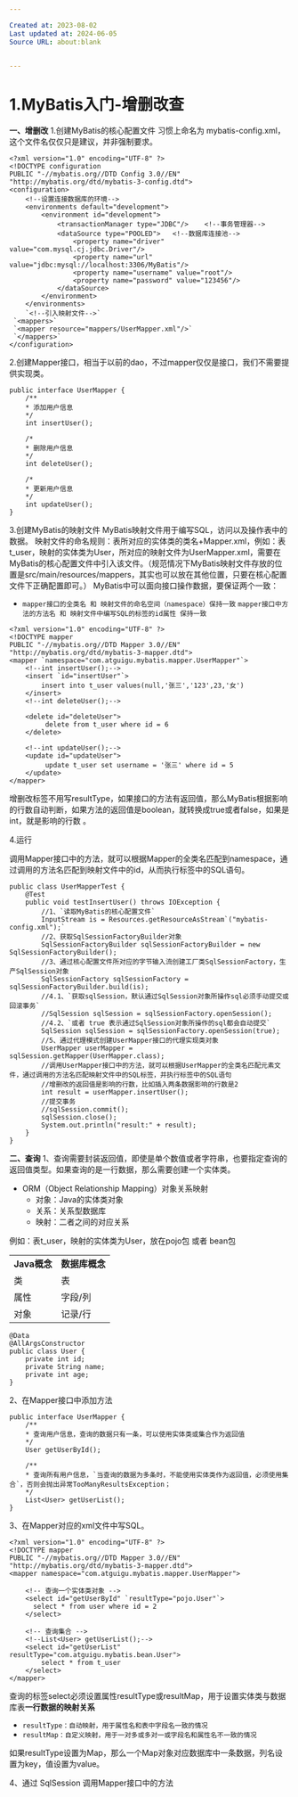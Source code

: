 ```yaml
---

Created at: 2023-08-02
Last updated at: 2024-06-05
Source URL: about:blank


---
```


# 1.MyBatis入门-增删改查


**一、增删改**
1.创建MyBatis的核心配置文件
习惯上命名为 mybatis-config.xml，这个文件名仅仅只是建议，并非强制要求。
```
<?xml version="1.0" encoding="UTF-8" ?>  
<!DOCTYPE configuration  
PUBLIC "-//mybatis.org//DTD Config 3.0//EN"  
"http://mybatis.org/dtd/mybatis-3-config.dtd">  
<configuration>
    <!--设置连接数据库的环境-->
    <environments default="development">
        <environment id="development">
            <transactionManager type="JDBC"/>    <!--事务管理器-->
            <dataSource type="POOLED">   <!--数据库连接池-->
                <property name="driver" value="com.mysql.cj.jdbc.Driver"/>
                <property name="url" value="jdbc:mysql://localhost:3306/MyBatis"/>  
                <property name="username" value="root"/>  
                <property name="password" value="123456"/>  
            </dataSource>  
        </environment>  
    </environments>  
    `<!--引入映射文件-->` 
 `<mappers>` 
 `<mapper resource="mappers/UserMapper.xml"/>` 
 `</mappers>` 
</configuration>
```

2.创建Mapper接口，相当于以前的dao，不过mapper仅仅是接口，我们不需要提供实现类。
```
public interface UserMapper {  
    /**  
    * 添加用户信息  
    */  
    int insertUser();

    /*
    * 删除用户信息
    */
    int deleteUser();

    /*
    * 更新用户信息
    */
    int updateUser();
}
```

3.创建MyBatis的映射文件
MyBatis映射文件用于编写SQL，访问以及操作表中的数据。
映射文件的命名规则：表所对应的实体类的类名+Mapper.xml，例如：表t\_user，映射的实体类为User，所对应的映射文件为UserMapper.xml，需要在MyBatis的核心配置文件中引入该文件。（规范情况下MyBatis映射文件存放的位置是src/main/resources/mappers，其实也可以放在其他位置，只要在核心配置文件下正确配置即可。）
MyBatis中可以面向接口操作数据，要保证两个一致：

* `mapper接口的全类名 和 映射文件的命名空间（namespace）保持一致`
	`mapper接口中方法的方法名 和 映射文件中编写SQL的标签的id属性 保持一致`
	

```
<?xml version="1.0" encoding="UTF-8" ?>  
<!DOCTYPE mapper  
PUBLIC "-//mybatis.org//DTD Mapper 3.0//EN"  
"http://mybatis.org/dtd/mybatis-3-mapper.dtd">  
<mapper `namespace="com.atguigu.mybatis.mapper.UserMapper"`>  
    <!--int insertUser();-->  
    <insert `id="insertUser"`>  
        insert into t_user values(null,'张三','123',23,'女')  
    </insert>
    <!--int deleteUser();-->

    <delete id="deleteUser">
         delete from t_user where id = 6
    </delete>

    <!--int updateUser();-->
    <update id="updateUser">
         update t_user set username = '张三' where id = 5
    </update>
</mapper>
```

增删改标签不用写resultType，如果接口的方法有返回值，那么MyBatis根据影响的行数自动判断，如果方法的返回值是boolean，就转换成true或者false，如果是int，就是影响的行数 。

4.运行

调用Mapper接口中的方法，就可以根据Mapper的全类名匹配到namespace，通过调用的方法名匹配到映射文件中的id，从而执行标签中的SQL语句。
```
public class UserMapperTest {
    @Test
    public void testInsertUser() throws IOException {
        //1、`读取MyBatis的核心配置文件`
        InputStream is = Resources.getResourceAsStream`("mybatis-config.xml");`
        //2、获取SqlSessionFactoryBuilder对象
        SqlSessionFactoryBuilder sqlSessionFactoryBuilder = new SqlSessionFactoryBuilder();
        //3、通过核心配置文件所对应的字节输入流创建工厂类SqlSessionFactory，生产SqlSession对象
        SqlSessionFactory sqlSessionFactory = sqlSessionFactoryBuilder.build(is);
        //4.1、`获取sqlSession，默认通过SqlSession对象所操作sql必须手动提交或回滚事务`
        //SqlSession sqlSession = sqlSessionFactory.openSession();
        //4.2、`或者 true 表示通过SqlSession对象所操作的sql都会自动提交`
        SqlSession sqlSession = sqlSessionFactory.openSession(true);
        //5、通过代理模式创建UserMapper接口的代理实现类对象
        UserMapper userMapper = sqlSession.getMapper(UserMapper.class);
        //调用UserMapper接口中的方法，就可以根据UserMapper的全类名匹配元素文件，通过调用的方法名匹配映射文件中的SQL标签，并执行标签中的SQL语句
        //增删改的返回值是影响的行数，比如插入两条数据影响的行数是2
        int result = userMapper.insertUser();
        //提交事务
        //sqlSession.commit();
        sqlSession.close();
        System.out.println("result:" + result);
    }
}
```

**二、查询**
1、查询需要封装返回值，即使是单个数值或者字符串，也要指定查询的返回值类型。如果查询的是一行数据，那么需要创建一个实体类。

* ORM（Object Relationship Mapping）对象关系映射
	* 对象：Java的实体类对象
	* 关系：关系型数据库
	* 映射：二者之间的对应关系

例如：表t\_user，映射的实体类为User，放在pojo包 或者 bean包

|     |     |
| --- | --- |
| **Java概念** | **数据库概念** |
| 类   | 表   |
| 属性  | 字段/列 |
| 对象  | 记录/行 |

```
@Data
@AllArgsConstructor
public class User {
    private int id;
    private String name;
    private int age;
}
```

2、在Mapper接口中添加方法
```
public interface UserMapper {  
    /**
    * 查询用户信息，查询的数据只有一条，可以使用实体类或集合作为返回值
    */
    User getUserById();

    /**
    * 查询所有用户信息，`当查询的数据为多条时，不能使用实体类作为返回值，必须使用集合`，否则会抛出异常TooManyResultsException；
    */
    List<User> getUserList();
}
```

3、在Mapper对应的xml文件中写SQL。
```
<?xml version="1.0" encoding="UTF-8" ?>  
<!DOCTYPE mapper  
PUBLIC "-//mybatis.org//DTD Mapper 3.0//EN"  
"http://mybatis.org/dtd/mybatis-3-mapper.dtd">  
<mapper namespace="com.atguigu.mybatis.mapper.UserMapper">  

    <!-- 查询一个实体类对象 -->
    <select id="getUserById" `resultType="pojo.User"`>
      select * from user where id = 2
    </select>

    <!-- 查询集合 -->
    <!--List<User> getUserList();-->
    <select id="getUserList" resultType="com.atguigu.mybatis.bean.User">
        select * from t_user
    </select>
</mapper>
```

查询的标签select必须设置属性resultType或resultMap，用于设置实体类与数据库表**一行数据的映射关系**

* `resultType：自动映射，用于属性名和表中字段名一致的情况` 
* `resultMap：自定义映射，用于一对多或多对一或字段名和属性名不一致的情况` 

如果resultType设置为Map，那么一个Map对象对应数据库中一条数据，列名设置为key，值设置为value。

4、通过 SqlSession 调用Mapper接口中的方法

